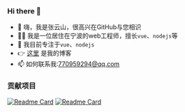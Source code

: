 
### Hi there 👋

- 👋 嗨，我是张云山，很高兴在GitHub与您相识
- 👨‍💻 我是一位居住在宁波的web工程师，擅长`vue`、`nodejs`等
- 🌱 我目前专注于`vue`、`nodejs`
- 👉 [这里](https://zys8119.github.io/zys8119-Demo) 是我的博客
- 📫 如何联系我:770959294@qq.com

### 贡献项目


[![Readme Card](https://github-readme-stats-git-masterrstaa-rickstaa.vercel.app/api/pin/?username=zys8119&repo=wisdom-serve&theme=monokai)](https://github.com/zys8119/wisdom-serve)
[![Readme Card](https://github-readme-stats-git-masterrstaa-rickstaa.vercel.app/api/pin/?username=zys8119&repo=3d-scene-editor&theme=monokai)](https://github.com/zys8119/3d-scene-editor)
<!--
- 👋 我：嗨，我是张云山，很高兴在GitHub与您相识
- 🔭 我的技能：
- 🌱 我目前正在学习…
- 👯 我希望合作…
- 🤔 我正在寻求帮助…
- 💬 问我关于…
- 📫 如何联系我:…
- 😄 代词:…
- ⚡ 有趣的事实:…
- - 👋 Hi, I’m mxsm(蚂蚁背大象)，Graduated from ***Hangzhou Dianzi University(HDU)***.
- 👨‍💻 A Software Engineer living in Foshan. Working in Guangzhou. ***Good at JAVA, Rustaceans***
- 🌱 I’m currently focused on [***Apache RocketMQ***](https://github.com/apache/rocketmq), [***Apache EventMesh***](https://github.com/apache/eventmesh), [***RocketMQ-Rust***](https://github.com/mxsm/rocketmq-rust) and [***DLedger***](https://github.com/openmessaging/dledger).
- 📚 I’m currently learning English and Rust.
- 👉 [Here](https://blog.ljbmxsm.com) is my personal website. Here is my [juejin Home page ](https://juejin.cn/user/1151943918492855)
- 📫 How to reach me: mxsm@apache.org or ljbmxsm@163.com 
-->



